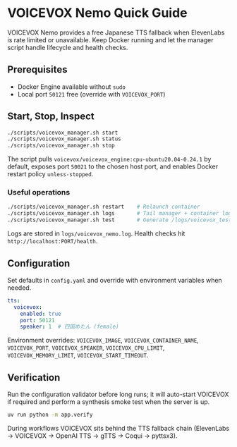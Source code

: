 # VOICEVOX Nemo Quick Guide

VOICEVOX Nemo provides a free Japanese TTS fallback when ElevenLabs is rate limited or
unavailable. Keep Docker running and let the manager script handle lifecycle and health
checks.

## Prerequisites
- Docker Engine available without `sudo`
- Local port `50121` free (override with `VOICEVOX_PORT`)

## Start, Stop, Inspect
```bash
./scripts/voicevox_manager.sh start
./scripts/voicevox_manager.sh status
./scripts/voicevox_manager.sh stop
```
The script pulls `voicevox/voicevox_engine:cpu-ubuntu20.04-0.24.1` by default, exposes port
`50021` to the chosen host port, and enables Docker restart policy `unless-stopped`.

### Useful operations
```bash
./scripts/voicevox_manager.sh restart    # Relaunch container
./scripts/voicevox_manager.sh logs       # Tail manager + container logs
./scripts/voicevox_manager.sh test       # Generate /logs/voicevox_test.wav
```
Logs are stored in `logs/voicevox_nemo.log`. Health checks hit `http://localhost:PORT/health`.

## Configuration
Set defaults in `config.yaml` and override with environment variables when needed.
```yaml
tts:
  voicevox:
    enabled: true
    port: 50121
    speaker: 1  # 四国めたん (female)
```
Environment overrides: `VOICEVOX_IMAGE`, `VOICEVOX_CONTAINER_NAME`, `VOICEVOX_PORT`,
`VOICEVOX_SPEAKER`, `VOICEVOX_CPU_LIMIT`, `VOICEVOX_MEMORY_LIMIT`, `VOICEVOX_START_TIMEOUT`.

## Verification
Run the configuration validator before long runs; it will auto-start VOICEVOX if required and
perform a synthesis smoke test when the server is up.
```bash
uv run python -m app.verify
```
During workflows VOICEVOX sits behind the TTS fallback chain
(ElevenLabs → VOICEVOX → OpenAI TTS → gTTS → Coqui → pyttsx3).
